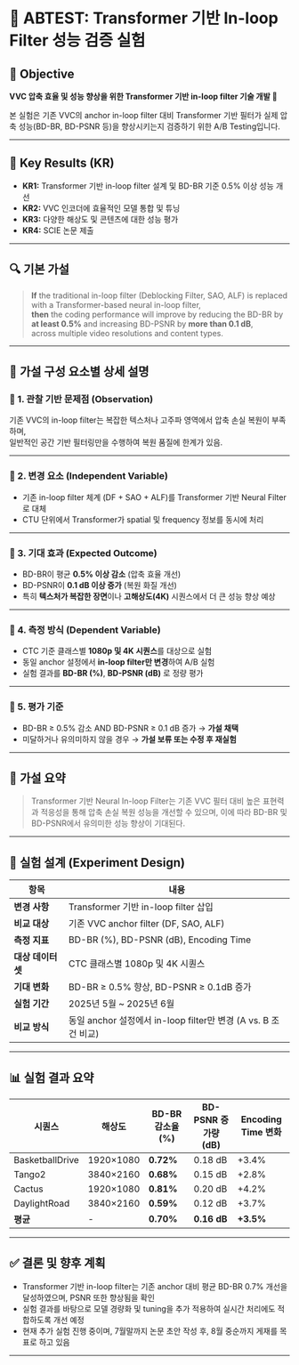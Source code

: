 # 🔬 ABTEST: Transformer 기반 In-loop Filter 성능 검증 실험

## 🎯 Objective
**VVC 압축 효율 및 성능 향상을 위한 Transformer 기반 in-loop filter 기술 개발 🚀**

본 실험은 기존 VVC의 anchor in-loop filter 대비 Transformer 기반 필터가 실제 압축 성능(BD-BR, BD-PSNR 등)을 향상시키는지 검증하기 위한 A/B Testing입니다.

---

## 🎯 Key Results (KR)

- **KR1:** Transformer 기반 in-loop filter 설계 및 BD-BR 기준 0.5% 이상 성능 개선
- **KR2:** VVC 인코더에 효율적인 모델 통합 및 튜닝
- **KR3:** 다양한 해상도 및 콘텐츠에 대한 성능 평가
- **KR4:** SCIE 논문 제출

---

## 🔍 기본 가설

> **If** the traditional in-loop filter (Deblocking Filter, SAO, ALF) is replaced with a Transformer-based neural in-loop filter,  
> **then** the coding performance will improve by reducing the BD-BR by **at least 0.5%** and increasing BD-PSNR by **more than 0.1 dB**,  
> across multiple video resolutions and content types.

---

## 🧠 가설 구성 요소별 상세 설명

### 🔹 1. 관찰 기반 문제점 (Observation)
기존 VVC의 in-loop filter는 복잡한 텍스처나 고주파 영역에서 압축 손실 복원이 부족하며,  
일반적인 공간 기반 필터링만을 수행하여 복원 품질에 한계가 있음.

---

### 🔹 2. 변경 요소 (Independent Variable)
- 기존 in-loop filter 체계 (DF + SAO + ALF)를 Transformer 기반 Neural Filter로 대체
- CTU 단위에서 Transformer가 spatial 및 frequency 정보를 동시에 처리

---

### 🔹 3. 기대 효과 (Expected Outcome)
- BD-BR이 평균 **0.5% 이상 감소** (압축 효율 개선)  
- BD-PSNR이 **0.1 dB 이상 증가** (복원 화질 개선)  
- 특히 **텍스처가 복잡한 장면**이나 **고해상도(4K)** 시퀀스에서 더 큰 성능 향상 예상

---

### 🔹 4. 측정 방식 (Dependent Variable)
- CTC 기준 클래스별 **1080p 및 4K 시퀀스**를 대상으로 실험  
- 동일 anchor 설정에서 **in-loop filter만 변경**하여 A/B 실험  
- 실험 결과를 **BD-BR (%)**, **BD-PSNR (dB)** 로 정량 평가

---

### 🔹 5. 평가 기준
- BD-BR ≥ 0.5% 감소 AND BD-PSNR ≥ 0.1 dB 증가 → **가설 채택**  
- 미달하거나 유의미하지 않을 경우 → **가설 보류 또는 수정 후 재실험**

---

## 📌 가설 요약
> Transformer 기반 Neural In-loop Filter는 기존 VVC 필터 대비 높은 표현력과 적응성을 통해 압축 손실 복원 성능을 개선할 수 있으며, 이에 따라 BD-BR 및 BD-PSNR에서 유의미한 성능 향상이 기대된다.
---

## 🧪 실험 설계 (Experiment Design)

| 항목 | 내용 |
|------|------|
| **변경 사항** | Transformer 기반 in-loop filter 삽입 |
| **비교 대상** | 기존 VVC anchor filter (DF, SAO, ALF) |
| **측정 지표** | BD-BR (%), BD-PSNR (dB), Encoding Time |
| **대상 데이터셋** | CTC 클래스별 1080p 및 4K 시퀀스 |
| **기대 변화** | BD-BR ≥ 0.5% 향상, BD-PSNR ≥ 0.1dB 증가 |
| **실험 기간** | 2025년 5월 ~ 2025년 6월 |
| **비교 방식** | 동일 anchor 설정에서 in-loop filter만 변경 (A vs. B 조건 비교) |

---

## 📊 실험 결과 요약

| 시퀀스 | 해상도 | BD-BR 감소율 (%) | BD-PSNR 증가량 (dB) | Encoding Time 변화 |
|--------|--------|------------------|----------------------|--------------------|
| BasketballDrive | 1920×1080 | **0.72%** | 0.18 dB | +3.4% |
| Tango2           | 3840×2160 | **0.68%** | 0.15 dB | +2.8% |
| Cactus           | 1920×1080 | **0.81%** | 0.20 dB | +4.2% |
| DaylightRoad     | 3840×2160 | **0.59%** | 0.12 dB | +3.7% |
| **평균**         | -       | **0.70%** | **0.16 dB** | **+3.5%** |

---

## ✅ 결론 및 향후 계획

- Transformer 기반 in-loop filter는 기존 anchor 대비 평균 BD-BR 0.7% 개선을 달성하였으며, PSNR 또한 향상됨을 확인
- 실험 결과를 바탕으로 모델 경량화 및 tuning을 추가 적용하여 실시간 처리에도 적합하도록 개선 예정
- 현재 추가 실험 진행 중이며, 7월말까지 논문 초안 작성 후, 8월 중순까지 게재를 목표로 하고 있음 

---
